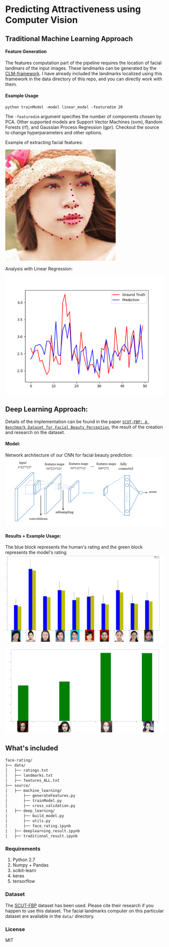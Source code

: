 # Predicting Attractiveness using Computer Vision

## Traditional Machine Learning Approach   

#### Feature Generation
The features computation part of the pipeline requires the location of facial landmars of the input images. These landmarks can be generated by the [CLM-framework](https://github.com/TadasBaltrusaitis/CLM-framework). I have already included the landmarks localized using this framework in the data directory of this repo, and you can directly work with them. 

#### Example Usage

```shell
python trainModel -model linear_model -featuredim 20
```

The `-featuredim` argument specifies the number of components chosen by PCA. Other supported models are Support Vector Machines (svm), Random Forests (rf), and Gaussian Process Regression (gpr). Checkout the source to change hyperparameters and other options. 


Example of extracting facial features: 

![](/visuals/out_det_0.jpg)

Analysis with Linear Regression: 

![](visuals/Figure_1.png)


## Deep Learning Approach:

Details of the implementation can be found in the paper [`SCUT-FBP: A Benchmark Dataset for Facial Beauty Perception`](https://arxiv.org/pdf/1511.02459.pdf), the result of the creation and research on the dataset. 

#### Model:
Network architecture of our CNN for facial beauty prediction:
![](/visuals/Selection_022.png)

#### Results + Example Usage:
The blue block represents the human's rating and the green block represents the model's rating 
![](/visuals/Selection_023.png)

![](/visuals/Selection_025.png)


## What's included

```
face-rating/
├── data/
│   ├── ratings.txt
│   ├── landmarks.txt
│   ├── features_ALL.txt
├── source/
|   ├── machine_learning/    
│       ├── generateFeatures.py
│       ├── trainModel.py
│       ├── cross_validation.py
|   ├── deep_learning/    
│       ├── build_model.py
│       ├── utils.py
│       ├── face_rating.ipynb
|   ├── deeplearning_result.ipynb
|   ├── traditional_result.ipynb
```

### Requirements
1. Python 2.7
2. Numpy + Pandas
3. scikit-learn
4. keras
5. tensorflow

### Dataset
The [SCUT-FBP](http://www.hcii-lab.net/data/SCUT-FBP/EN/introduce.html) dataset has been used. Please cite their research if you happen to use this dataset. The facial landmarks computer on this particular dataset are available in the `data/` directory. 

### License
MIT

